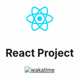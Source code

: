 <div align="center">

[![](./public/react.svg)](https://react.dev)

# React Project

[![wakatime](https://wakatime.com/badge/user/805ef0e4-46bb-49a3-bffc-fd6ca82758b5/project/2abc18b1-7ecf-48ff-a1ee-400e0cb83080.svg)](https://wakatime.com/badge/user/805ef0e4-46bb-49a3-bffc-fd6ca82758b5/project/2abc18b1-7ecf-48ff-a1ee-400e0cb83080)

</div>